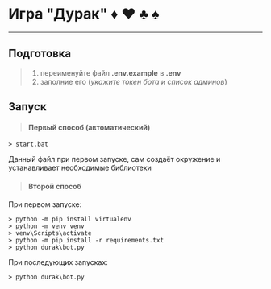 # Игра "Дурак"  ♦ ♥ ♣ ♠
_______

## Подготовка
> 1. переименуйте файл **.env.example** в **.env**
> 2. заполние его (*укажите токен бота и список админов*)
## Запуск


> #### Первый способ (автоматический)
```
> start.bat
```
Данный файл при первом запуске, сам создаёт окружение и устанавливает необходимые библиотеки

> #### Второй способ
При первом запуске:
```
> python -m pip install virtualenv
> python -m venv venv
> venv\Scripts\activate
> python -m pip install -r requirements.txt
> python durak\bot.py
```

При последующих запусках:
```
> python durak\bot.py
```